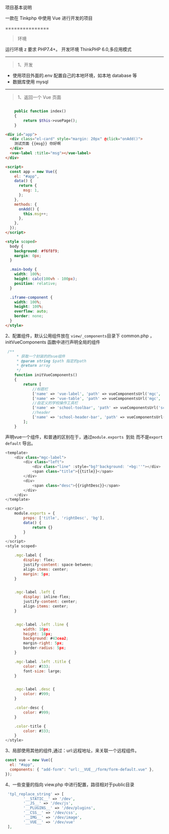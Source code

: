 项目基本说明

一款在 Tinkphp 中使用 Vue 进行开发的项目

===============

> 环境

运行环境 z 要求 PHP7.4+。
开发环境 ThinkPHP 6.0,多应用模式

---

> 1、开发

- 使用项目外面的.env 配置自己的本地环境，如本地 database 等
- 数据库使用 mysql

---

> 1、返回一个 Vue 页面

```php

    public function index()
    {
        return $this->vuePage();
    }
```

```html
<div id="app">
  <div class="el-card" style="margin: 20px" @click="onAdd()">
    测试页面 {{msg}} 你好啊
  </div>
  <vue-label :title="msg"></vue-label>
</div>

<script>
  const app = new Vue({
    el: "#app",
    data() {
      return {
        msg: 1,
      };
    },
    methods: {
      onAdd() {
        this.msg++;
      },
    },
  });
</script>

<style scoped>
  body {
    background: #f6f8f9;
    margin: 0px;
  }

  .main-body {
    width: 100%;
    height: calc(100vh - 100px);
    position: relative;
  }

  .iframe-component {
    width: 100%;
    height: 100%;
    overflow: auto;
    border: none;
  }
</style>
```
2、配置组件，默认公用组件放在 `view/_components`目录下
common.php ，initVueComponents 函数中进行声明全局的组件
```php 
 /**
     * 获取一个封装的的vue组件
     * @param string $path 指定的path
     * @return array
     */
    function initVueComponents()
    {
        return [
            //标题栏
            ['name' => 'vue-label', 'path' => vueComponentsUrl('mgc', 'label')],
            ['name' => 'vue-table', 'path' => vueComponentsUrl('mgc', 'table')],
            //自定义的学校操作工具栏
            ['name' => 'school-toolbar', 'path' => vueComponentsUrl('school', 'toolbar')],
            //header
            ['name' => 'school-header-bar', 'path' => vueComponentsUrl('school', 'headerBar')]
        ];
    }
```

声明vue一个组件，和普通的区别在于，通过`module.exports `到处 而不是`export default` 导出。
```js
<template>
    <div class="mgc-label">
        <div class="left">
            <div class="line" :style="bg?'background: '+bg:''"></div>
            <span class="title">{{title}}</span>
        </div>
        <div>
            <span class="desc">{{rightDesc}}</span>
        </div>
    </div>
</template>

<script>
    module.exports = {
        props: ['title', 'rightDesc', 'bg'],
        data() {
            return {}
        }
    }
</script>
<style scoped>

    .mgc-label {
        display: flex;
        justify-content: space-between;
        align-items: center;
        margin: 5px;
    }


    .mgc-label .left {
        display: inline-flex;
        justify-content: center;
        align-items: center;
    }


    .mgc-label .left .line {
        width: 10px;
        height: 18px;
        background: #43cea2;
        margin-right: 5px;
        border-radius: 5px;
    }

    .mgc-label .left .title {
        color: #333;
        font-size: large;
    }


    .mgc-label .desc {
        color: #999;
    }

    .color-desc {
        color: #999;
    }

    .color-title {
        color: #333;
    }
</style>
```


3、局部使用其他的组件,通过：url:远程地址，来关联一个远程组件。

```js
const vue = new Vue({
  el: "#app",
  components: { "add-form": "url:__VUE__/form/form-default.vue" },
});
```

4、一些变量的指向
view.php 中进行配置，路径相对于public目录
```php
 'tpl_replace_string' => [
        '__STATIC__' => '/dev',
        '__JS__' => '/dev/js',
        '__PLUGINS__' => '/dev/plugins',
        '__CSS__' => '/dev/css',
        '__IMG__' => '/dev/image',
        '__VUE__' => '/dev/vue'
 ],
```
